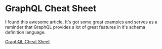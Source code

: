 # GraphQL Cheat Sheet

I found this awesome article. It's got some great examples and serves as a reminder that GraphQL provides a lot of great features in it's schema definition language.

[GraphQL Cheat Sheet](https://wehavefaces.net/graphql-shorthand-notation-cheatsheet-17cd715861b6)
